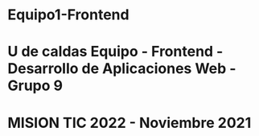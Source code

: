 # Equipo1-Frontend
# U de caldas Equipo - Frontend - Desarrollo de Aplicaciones Web - Grupo 9
# MISION TIC 2022 - Noviembre 2021
